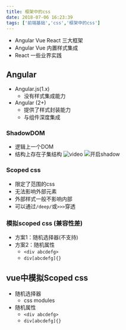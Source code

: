 ```yaml
---
title: 框架中的css
date: 2018-07-06 16:23:39
tags: ['前端基础','css','框架中的css']
---
```

- Angular Vue React 三大框架
- Angular Vue 内置样式集成
- React 一些业界实践

## Angular
- Angular.js(1.x)
    - 没有样式集成能力
- Angular (2+)
    - 提供了样式封装能力
    - 与组件深度集成

### ShadowDOM 
- 逻辑上一个DOM
- 结构上存在子集结构
![video](video.jpg)
![开启shadow](开启shadowDom.png)

### Scoped css
- 限定了范围的css
- 无法影响外部元素
- 外部样式一般不影响内部
- 可以通过`/deep/`或`>>>`穿透

### 模拟scoped css (兼容性差)
- 方案1：随机选择器(不支持)
- 方案2：随机属性
    - `<div abcdefg>`
    - `div[abcdefg]{}`

## vue中模拟Scoped css
- 随机选择器
    - css modules
- 随机属性
    - `<div abcdefg>`
    - `div[abcdefg]{}`

